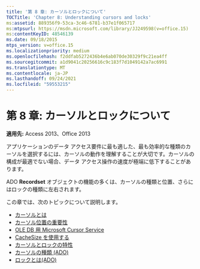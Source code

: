 ```yaml
---
title: '第 8 章: カーソルとロックについて'
TOCTitle: 'Chapter 8: Understanding cursors and locks'
ms:assetid: 889356f9-53ca-3c46-6781-b37e1f065717
ms:mtpsurl: https://msdn.microsoft.com/library/JJ249598(v=office.15)
ms:contentKeyID: 48546139
ms.date: 09/18/2015
mtps_version: v=office.15
ms.localizationpriority: medium
ms.openlocfilehash: f2ddfab5272436b4e6ab070de30329f9c21ea4ff
ms.sourcegitcommit: a1d9041c20256616c9c183f7d1049142a7ac6991
ms.translationtype: MT
ms.contentlocale: ja-JP
ms.lasthandoff: 09/24/2021
ms.locfileid: "59553215"
---
```

# <a name="chapter-8-understanding-cursors-and-locks"></a>第 8 章: カーソルとロックについて

**適用先:** Access 2013、Office 2013

アプリケーションのデータ アクセス要件に最も適した、最も効率的な種類のカーソルを選択するには、カーソルの動作を理解することが大切です。カーソルの構成が最適でない場合、データ アクセス操作の速度が極端に低下することがあります。

ADO **Recordset** オブジェクトの機能の多くは、カーソルの種類と位置、さらにはロックの種類に左右されます。

この章では、次のトピックについて説明します。

- [カーソルとは](what-is-a-cursor.md)
- [カーソル位置の重要性](the-significance-of-cursor-location.md)
- [OLE DB 用 Microsoft Cursor Service](the-microsoft-cursor-service-for-ole-db.md)
- [CacheSize を使用する](using-cachesize.md)
- [カーソルとロックの特性](cursor-and-lock-characteristics.md)
- [カーソルの種類 (ADO)](types-of-cursors.md)
- [ロックとは(ADO)](what-is-a-lock.md)

